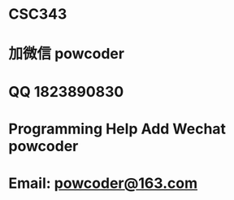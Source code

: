 # CSC343
# 加微信 powcoder

# QQ 1823890830

# Programming Help Add Wechat powcoder

# Email: powcoder@163.com

